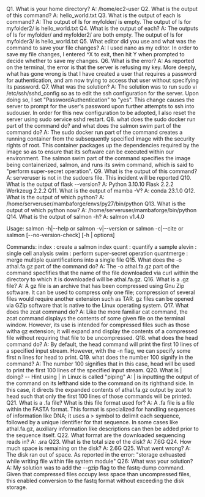 Q1. What is your home directory?
A: /home/ec2-user
Q2. What is the output of this command?
A: hello_world.txt
Q3. What is the output of each ls command?
A: The output of ls for myfolder/ is empty.  The output of ls for myfolder2/ is hello_world.txt
Q4. What is the output of each?
A: The outputs of ls for myfolder/ and myfolder2/ are both empty.  The output of ls for myfolder3/ is hello_world.txt
Q5. What editor did you use and what was the command to save your file changes?
A: I used nano as my editor.  In order to save my file changes, I entered ^X to exit, then hit Y when prompted to decide whether to save my changes.
Q6. What is the error?
A: As reported on the terminal, the error is that the server is refusing my key.  More deeply, what has gone wrong is that I have created a user that requires a password for authentication, and am now trying to access that user without specifying its password.
Q7. What was the solution?
A: The solution was to run sudo vi /etc/ssh/sshd_config so as to edit the ssh configuration for the server.  Upon doing so, I set "PasswordAuthentication" to "yes".  This change causes the server to prompt for the user's password upon further attempts to ssh into sudouser.  In order for this new configuration to be adopted, I also reset the server using sudo service sshd restart.
Q8. what does the sudo docker run part of the command do? and what does the salmon swim part of the command do?
A: The sudo docker run part of the command creates a running container from the subsequently specified image with the security rights of root.  This container packages up the dependencies required by the image so as to ensure that its software can be executed within our environment.  The salmon swim part of the command specifies the image being containerized, salmon, and runs its swim command, which is said to "perform super-secret operation".
Q9. What is the output of this command?
A: serveruser is not in the sudoers file.  This incident will be reported
Q10. What is the output of flask --version?
A: 
Python 3.10.10
Flask 2.2.2
Werkzeug 2.2.2
Q11. What is the output of mamba -V?
A: conda 23.1.0
Q12. What is the output of which python?
A: /home/serveruser/mambaforge/envs/py27/bin/python
Q13. What is the output of which python now?
A: /home/serveruser/mambaforge/bin/python
Q14. What is the output of salmon -h?
A:
salmon v1.4.0

Usage:  salmon -h|--help or
        salmon -v|--version or
        salmon -c|--cite or
        salmon [--no-version-check] <COMMAND> [-h | options]

Commands:
     index      : create a salmon index
     quant      : quantify a sample
     alevin     : single cell analysis
     swim       : perform super-secret operation
     quantmerge : merge multiple quantifications into a single file
Q15. What does the -o athal.fa.gz part of the command do?
A: The -o athal.fa.gz part of the command specfifies that the name of the file downloaded via curl within the directory to which it is downloaded will be athal.fa.gz.
Q16. What is a .gz file?
A: A gz file is an archive that has been compressed using Gnu Zip software.  It can be used to compress only one file; compression of several files would require another extension such as TAR.  gz files can be opened via GZip software that is native to the Linux operating system.
Q17. What does the zcat command do?
A: Like the more familiar cat command, the zcat command displays the contents of some given file on the terminal window.  However, its use is intended for compressed files such as those witha gz extension; it will expand and display the contents of a compressed file without requiring that file to be uncompressed.
Q18. what does the head command do?
A: By default, the head command will print the first 10 lines of a specified input stream.  However, with the -n flag, we can specify some first n lines for head to print.
Q19. what does the number 100 signify in the command?
A: The number 100 signifies that in this case, head will be used to print the first 100 lines of the specified input stream.
Q20. What is | doing? -- Hint using | in Linux is called "piping"
A: | is  inputting the output of the command on its lefthand side to the command on its righthand side.  In this case, it directs the expanded contents of athal.fa.gz output by zcat to head such that only the first 100 lines of those commands will be printed.
Q21. What is a .fa file? What is this file format used for?
A: A .fa file is a file within the FASTA format.  This format is specialized for handling sequences of information like DNA; it uses a > symbol to delimit each sequence, followed by a unique identifier for that sequence.  In some cases like athal.fa.gz, auxiliary information like descriptions can then be added prior to the sequence itself.
Q22. What format are the downloaded sequencing reads in?
A: .sra
Q23. What is the total size of the disk?
A: 7.6G
Q24. How much space is remaining on the disk?
A: 2.6G
Q25. What went wrong?
A: The disk ran out of space.  As reported in the error: "storage exhuasted while writing file within file system module"
Q26: What was your solution?
A: My solution was to add the --gzip flag to the fastq-dump command.  Given that compressed files occupy less space than uncompressed files, this enabled conversion to the fastq format without exceeding the disk storage.
